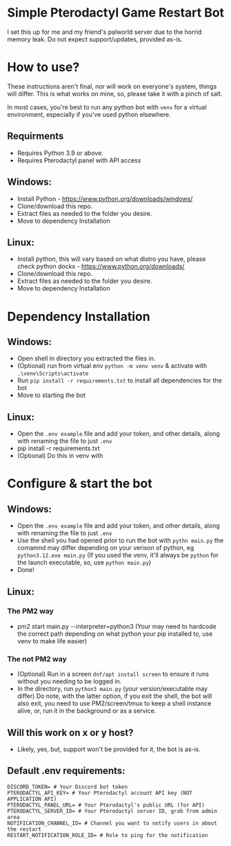 # Simple Pterodactyl Game Restart Bot

I set this up for me and my friend's palworld server due to the horrid memory leak.
Do not expect support/updates, provided as-is.

# How to use?

These instructions aren't final, nor will work on everyone's system, things will differ.
This is what works on mine, so, please take it with a pinch of salt.

In most cases, you're best to run any python bot with `venv` for a virtual environment, especially if you've used python elsewhere.

## Requirments
- Requires Python 3.9 or above.
- Requires Pterodactyl panel with API access

## Windows:

- Install Python - https://www.python.org/downloads/windows/
- Clone/download this repo.
- Extract files as needed to the folder you desire.
- Move to dependency Installation

## Linux:

- Install python, this will vary based on what distro you have, please check python docks - https://www.python.org/downloads/
- Clone/download this repo.
- Extract files as needed to the folder you desire.
- Move to dependency Installation

# Dependency Installation

## Windows:

- Open shell in directory you extracted the files in.
- (Optional) run from virtual env `python -m venv venv` & activate with `.\venv\Scripts\activate`
- Run `pip install -r requirements.txt` to install all dependencies for the bot
- Move to starting the bot

## Linux:

- Open the `.env example` file and add your token, and other details, along with renaming the file to just `.env`
- pip install -r requirements.txt
- (Optional) Do this in venv with 

# Configure & start the bot

## Windows:

- Open the `.env example` file and add your token, and other details, along with renaming the file to just `.env`
- Use the shell you had opened prior to run the bot with `pythn main.py` the comamnd may differ depending on your verison of python, eg `python3.12.exe main.py`
(If you used the venv, it'll always be `python` for the launch executable, so, use `python main.py`)
- Done!

## Linux:

### The PM2 way

- pm2 start main.py --interpreter=python3 (Your may need to hardcode the correct path depending on what python your pip installed to, use venv to make life easier)

### The not PM2 way

- (Optional) Run in a screen `dnf/apt install screen` to ensure it runs without you needing to be logged in.
- In the directory, run `python3 main.py` (your version/executable may differ)
Do note, with the latter option, if you exit the shell, the bot will also exit, you need to use PM2/screen/tmux to keep a shell instance alive, or, run it in the background or as a service.

## Will this work on x or y host?

- Likely, yes, but, support won't be provided for it, the bot is as-is.

## Default .env requirements:

```
DISCORD_TOKEN= # Your Discord bot token
PTERODACTYL_API_KEY= # Your Pterodactyl account API key (NOT APPLICATION API)
PTERODACTYL_PANEL_URL= # Your Pterodactyl's public URL (for API)
PTERODACTYL_SERVER_ID= # Your Pterodactyl server ID, grab from admin area
NOTIFICATION_CHANNEL_ID= # Channel you want to notify users in about the restart
RESTART_NOTIFICATION_ROLE_ID= # Role to ping for the notification
```